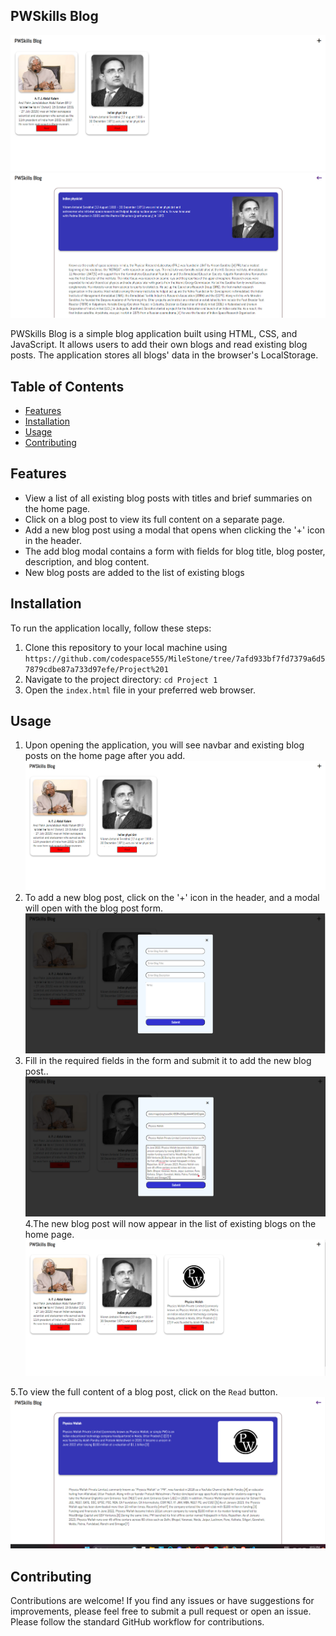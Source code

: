## PWSkills Blog
![PWSkills Blog](https://github.com/codespace555/MileStone/blob/0de0508d6c4f806d9380f36b635513f4fd631398/Project%201/Screenshot%202023-08-03%20194849.png)
![PWSkills Blog](https://github.com/codespace555/MileStone/blob/d7aca45c0c01c5bd41f207ba9b3adef92a14165d/Project%201/Screenshot%202023-08-03%20204346.png)


PWSkills Blog is a simple blog application built using HTML, CSS, and JavaScript. It allows users to add their own blogs and read existing blog posts. The application stores all blogs' data in the browser's LocalStorage.

## Table of Contents


- [Features](#features)
- [Installation](#installation)
- [Usage](#usage)
- [Contributing](#contributing)

## Features

- View a list of all existing blog posts with titles and brief summaries on the home page.
- Click on a blog post to view its full content on a separate page.
- Add a new blog post using a modal that opens when clicking the '+' icon in the header.
- The add blog modal contains a form with fields for blog title, blog poster, description, and blog content.
- New blog posts are added to the list of existing blogs

## Installation

To run the application locally, follow these steps:

1. Clone this repository to your local machine using `https://github.com/codespace555/MileStone/tree/7afd933bf7fd7379a6d57879cdbe87a733d97efe/Project%201`
2. Navigate to the project directory: `cd Project 1`
3. Open the `index.html` file in your preferred web browser.

## Usage

1. Upon opening the application, you will see navbar and  existing blog posts on the home page after you add.
 ![PWSkills Blog](https://github.com/codespace555/MileStone/blob/0de0508d6c4f806d9380f36b635513f4fd631398/Project%201/Screenshot%202023-08-03%20194849.png)
2. To add a new blog post, click on the '+' icon in the header, and a modal will open with the blog post form.
   ![PWSkills Blog](https://github.com/codespace555/MileStone/blob/0059770d31b9512dc861347aa9d8a34474d9b1cd/Project%201/Screenshot%202023-08-03%20224051.png)
3. Fill in the required fields in the form and submit it to add the new blog post..
    ![PWSkills Blog](https://github.com/codespace555/MileStone/blob/0059770d31b9512dc861347aa9d8a34474d9b1cd/Project%201/Screenshot%202023-08-03%20224459.png)
4.The new blog post will now appear in the list of existing blogs on the home page.
    ![PWSkills Blog](https://github.com/codespace555/MileStone/blob/0059770d31b9512dc861347aa9d8a34474d9b1cd/Project%201/Screenshot%202023-08-03%20224732.png)

5.To view the full content of a blog post, click on the `Read` button.
    ![PWSkills Blog](https://github.com/codespace555/MileStone/blob/0059770d31b9512dc861347aa9d8a34474d9b1cd/Project%201/Screenshot%202023-08-03%20225308.png)




## Contributing

Contributions are welcome! If you find any issues or have suggestions for improvements, please feel free to submit a pull request or open an issue. Please follow the standard GitHub workflow for contributions.
